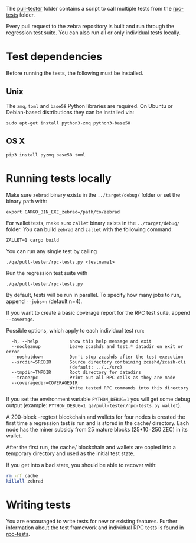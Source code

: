 The [pull-tester](/pull-tester/) folder contains a script to call
multiple tests from the [rpc-tests](/rpc-tests/) folder.

Every pull request to the zebra repository is built and run through
the regression test suite. You can also run all or only individual
tests locally.

Test dependencies
=================

Before running the tests, the following must be installed.

Unix
----

The `zmq`, `toml` and `base58` Python libraries are required. On Ubuntu or Debian-based
distributions they can be installed via:
```
sudo apt-get install python3-zmq python3-base58
```

OS X
------

```
pip3 install pyzmq base58 toml
```

Running tests locally
=====================

Make sure `zebrad` binary exists in the `../target/debug/` folder or set the binary path with:
```
export CARGO_BIN_EXE_zebrad=/path/to/zebrad
```

For wallet tests, make sure `zallet` binary exists in the `../target/debug/` folder.
You can build `zebrad` and `zallet` with the following command:

    ZALLET=1 cargo build

You can run any single test by calling

    ./qa/pull-tester/rpc-tests.py <testname1>

Run the regression test suite with

    ./qa/pull-tester/rpc-tests.py

By default, tests will be run in parallel. To specify how many jobs to run,
append `--jobs=n` (default n=4).

If you want to create a basic coverage report for the RPC test suite, append `--coverage`.

Possible options, which apply to each individual test run:

```
  -h, --help            show this help message and exit
  --nocleanup           Leave zcashds and test.* datadir on exit or error
  --noshutdown          Don't stop zcashds after the test execution
  --srcdir=SRCDIR       Source directory containing zcashd/zcash-cli
                        (default: ../../src)
  --tmpdir=TMPDIR       Root directory for datadirs
  --tracerpc            Print out all RPC calls as they are made
  --coveragedir=COVERAGEDIR
                        Write tested RPC commands into this directory
```

If you set the environment variable `PYTHON_DEBUG=1` you will get some debug
output (example: `PYTHON_DEBUG=1 qa/pull-tester/rpc-tests.py wallet`).

A 200-block -regtest blockchain and wallets for four nodes
is created the first time a regression test is run and
is stored in the cache/ directory.  Each node has the miner
subsidy from 25 mature blocks (25*10=250 ZEC) in its wallet.

After the first run, the cache/ blockchain and wallets are
copied into a temporary directory and used as the initial
test state.

If you get into a bad state, you should be able
to recover with:

```bash
rm -rf cache
killall zebrad
```

Writing tests
=============
You are encouraged to write tests for new or existing features.
Further information about the test framework and individual RPC
tests is found in [rpc-tests](rpc-tests).
